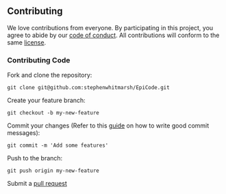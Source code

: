 ## Contributing

We love contributions from everyone. By participating in this project, you agree to abide by our [code of conduct](CODE_OF_CONDUCT.md). All contributions will conform to the same [license](LICENSE).

### Contributing Code
Fork and clone the repository:

```
git clone git@github.com:stephenwhitmarsh/EpiCode.git
```

Create your feature branch:
```
git checkout -b my-new-feature
```

Commit your changes (Refer to this [guide](https://chris.beams.io/posts/git-commit/) on how to write good commit messages):
```
git commit -m 'Add some features'
```

Push to the branch:
```
git push origin my-new-feature
```

Submit a [pull request](https://opensource.com/article/19/7/create-pull-request-github)
